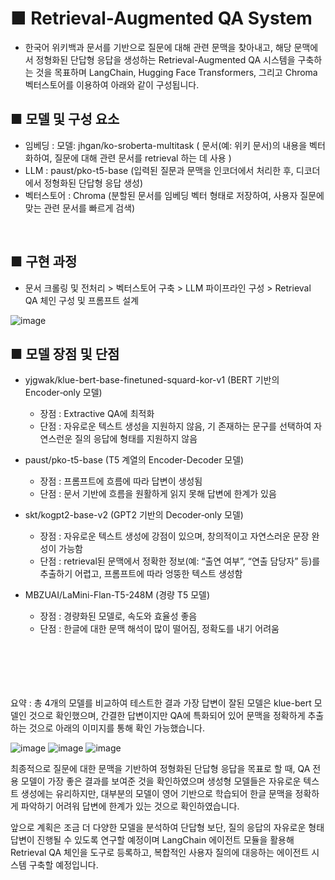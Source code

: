 # ■ Retrieval-Augmented QA System
- 한국어 위키백과 문서를 기반으로 질문에 대해 관련 문맥을 찾아내고, 해당 문맥에서 정형화된 단답형 응답을 생성하는 Retrieval-Augmented QA 시스템을 구축하는 것을 목표하며
  LangChain, Hugging Face Transformers, 그리고 Chroma 벡터스토어를 이용하여 아래와 같이 구성됩니다.
  <br>
  
## ■ 모델 및 구성 요소
 - 임베딩 : 모델: jhgan/ko-sroberta-multitask ( 문서(예: 위키 문서)의 내용을 벡터화하여, 질문에 대해 관련 문서를 retrieval 하는 데 사용 )
 - LLM : paust/pko-t5-base (입력된 질문과 문맥을 인코더에서 처리한 후, 디코더에서 정형화된 단답형 응답 생성)
 - 벡터스토어 : Chroma (분할된 문서를 임베딩 벡터 형태로 저장하여, 사용자 질문에 맞는 관련 문서를 빠르게 검색)
 <br>
 
## ■ 구현 과정 
 - 문서 크롤링 및 전처리 > 벡터스토어 구축 >  LLM 파이프라인 구성 > Retrieval QA 체인 구성 및 프롬프트 설계

![image](https://github.com/user-attachments/assets/0a317c6f-2ed5-454e-9f7c-c5c85bc1d598)
 <br>

 ## ■ 모델 장점 및 단점 
 - yjgwak/klue-bert-base-finetuned-squard-kor-v1 (BERT 기반의 Encoder‑only 모델)

   - 장점 : Extractive QA에 최적화
   - 단점 : 자유로운 텍스트 생성을 지원하지 않음, 기 존재하는 문구를 선택하여 자연스런운 질의 응답에 형태를 지원하지 않음
  
- paust/pko-t5-base (T5 계열의 Encoder-Decoder 모델) 

  - 장점 : 프롬프트에 흐름에 따라 답변이 생성됨
  - 단점 : 문서 기반에 흐름을 원활하게 읽지 못해 답변에 한계가 있음
 
- skt/kogpt2-base-v2 (GPT2 기반의 Decoder‑only 모델)

   - 장점 : 자유로운 텍스트 생성에 강점이 있으며, 창의적이고 자연스러운 문장 완성이 가능함
   - 단점 : retrieval된 문맥에서 정확한 정보(예: “출연 여부”, “연출 담당자” 등)를 추출하기 어렵고, 프롬프트에 따라 엉뚱한 텍스트 생성함
 
- MBZUAI/LaMini-Flan-T5-248M (경량 T5 모델)

   - 장점 : 경량화된 모델로, 속도와 효율성 좋음
   - 단점 : 한글에 대한 문맥 해석이 많이 떨어짐, 정확도를 내기 어려움
 

<br><br><br><br><br>요약 : 총 4개의 모델를 비교하여 테스트한 결과 가장 답변이 잘된 모델은 klue-bert 모델인 것으로 확인했으며, 간결한 답변이지만 
                           QA에 특화되어 있어 문맥을 정확하게 추출하는 것으로 아래의 이미지를 통해 확인 가능했습니다. 

![image](https://github.com/user-attachments/assets/146bf89d-bd39-439b-bf70-71259cde7fb6)
![image](https://github.com/user-attachments/assets/eb8cfd8e-6417-4dd6-b81b-8b5028399eda)
![image](https://github.com/user-attachments/assets/a87a5ef4-684e-48cf-8de7-a7ab7b439cd9)

최종적으로 질문에 대한 문맥을 기반하여 정형화된 단답형 응답을 목표로 할 때, QA 전용 모델이 가장 좋은 결과를 보여준 것을 확인하였으며 
생성형 모델들은 자유로운 텍스트 생성에는 유리하지만, 대부분의 모델이 영어 기반으로 학습되어 한글 문맥을 정확하게 파악하기 어려워 답변에 
한계가 있는 것으로 확인하였습니다. 

앞으로 계획은 조금 더 다양한 모델을 분석하여 단답형 보단, 질의 응답의 자유로운 형태 답변이 진행될 수 있도록 연구할 예정이며 
LangChain 에이전트 모듈을 활용해 Retrieval QA 체인을 도구로 등록하고, 복합적인 사용자 질의에 대응하는 에이전트 시스템 구축할 예정입니다. 


